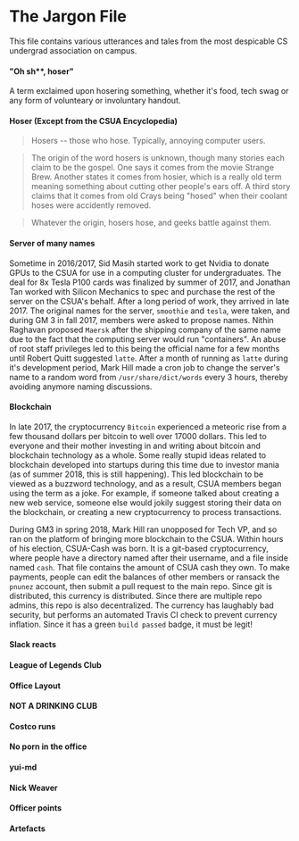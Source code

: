 The Jargon File
===============

This file contains various utterances and tales from the most despicable CS undergrad association on campus.

#### "Oh sh\*\*, hoser"

A term exclaimed upon hosering something, whether it's food, tech swag or any form of volunteary or involuntary handout.

#### Hoser (Except from the CSUA Encyclopedia)

>Hosers -- those who hose. Typically, annoying computer users.

>The origin of the word hosers is unknown, though many stories each claim to be the gospel. One says it comes from the movie Strange Brew. Another states it comes from hosier, which is a really old term meaning something about cutting other people's ears off. A third story claims that it comes from old Crays being "hosed" when their coolant hoses were accidently removed.

>Whatever the origin, hosers hose, and geeks battle against them.

#### Server of many names

Sometime in 2016/2017, Sid Masih started work to get Nvidia to donate GPUs to the CSUA for use in a
computing cluster for undergraduates. The deal for 8x Tesla P100 cards was finalized by summer of 2017, 
and Jonathan Tan worked with Silicon Mechanics to spec and purchase the rest of the server on the CSUA's behalf.
After a long period of work, they arrived in late 2017. The original names for the server, 
`smoothie` and `tesla`, were taken, and during GM 3 in fall 2017,
members were asked to propose names. Nithin Raghavan proposed `Maersk` after the shipping company of
the same name due to the fact that the computing server would run "containers". An abuse of root
staff privileges led to this being the official name for a few months until Robert Quitt suggested
`latte`. After a month of running as `latte` during it's development period, Mark Hill made a cron
job to change the server's name to a random word from `/usr/share/dict/words` every 3 hours, thereby
avoiding anymore naming discussions.

#### Blockchain

In late 2017, the cryptocurrency `Bitcoin` experienced a meteoric rise from a few thousand dollars
per bitcoin to well over 17000 dollars. This led to everyone and their mother investing in and
writing about bitcoin and blockchain technology as a whole. Some really stupid ideas related to
blockchain developed into startups during this time due to investor mania (as of summer 2018, this
is still happening). This led blockchain to be viewed as a buzzword technology, and as a result,
CSUA members began using the term as a joke. For example, if someone talked about creating a new web
service, someone else would jokily suggest storing their data on the blockchain, or creating a new
cryptocurrency to process transactions.

During GM3 in spring 2018, Mark Hill ran unopposed for Tech VP, and so ran on the platform of
bringing more blockchain to the CSUA. Within hours of his election, CSUA-Cash was born. It is a
git-based cryptocurrency, where people have a directory named after their username, and a file
inside named `cash`. That file contains the amount of CSUA cash they own. To make payments, people
can edit the balances of other members or ransack the `pnunez` account, then submit a pull request
to the main repo. Since git is distributed, this currency is distributed. Since there are multiple
repo admins, this repo is also decentralized. The currency has laughably bad security, but performs
an automated Travis CI check to prevent currency inflation. Since it has a green `build passed`
badge, it must be legit!

#### Slack reacts

#### League of Legends Club

#### Office Layout

#### NOT A DRINKING CLUB

#### Costco runs

#### No porn in the office

#### yui-md

#### Nick Weaver

#### Officer points

#### Artefacts
